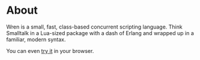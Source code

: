 # About

Wren is a small, fast, class-based concurrent scripting language.   Think
Smalltalk in a Lua-sized package with a dash of Erlang and wrapped up in a
familiar, modern syntax.

You can even [try it][try-it] in your browser.

[wren]: https://wren.io
[try-it]: https://wren.io/try/